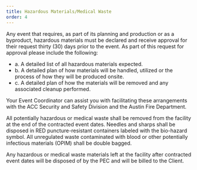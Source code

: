 ```yaml
---
title: Hazardous Materials/Medical Waste
order: 4
---
```


Any event that requires, as part of its planning and production or as a byproduct, hazardous materials must be declared and receive approval for their request thirty (30) days prior to the event. As part of this request for approval please include the following:

- a. A detailed list of all hazardous materials expected.
- b. A detailed plan of how materials will be handled, utilized or the process of how they will be produced onsite.
- c. A detailed plan of how the materials will be removed and any associated cleanup performed.

Your Event Coordinator can assist you with facilitating these arrangements with the ACC Security and Safety Division and the Austin Fire Department.

All potentially hazardous or medical waste shall be removed from the facility at the end of the contracted event dates. Needles and sharps shall be disposed in RED puncture-resistant containers labeled with the bio-hazard symbol. All unregulated waste contaminated with blood or other potentially infectious materials (OPIM) shall be double bagged.

Any hazardous or medical waste materials left at the facility after contracted event dates will be disposed of by the PEC and will be billed to the Client.
